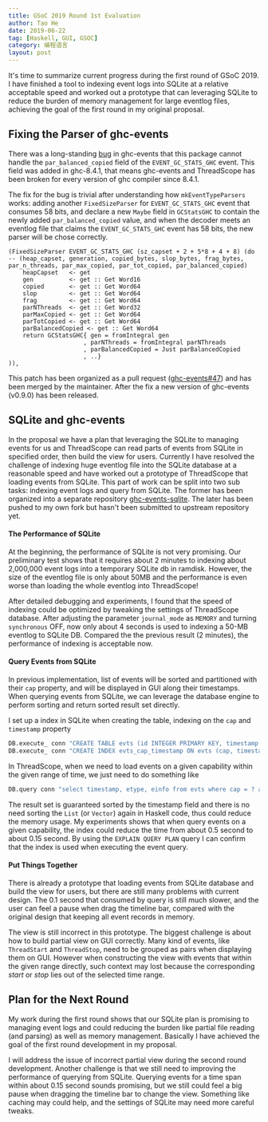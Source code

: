 ```yaml
---
title: GSoC 2019 Round 1st Evaluation
author: Tao He
date: 2019-06-22
tag: [Haskell, GUI, GSOC]
category: 编程语言
layout: post
---
```


It's time to summarize current progress during the first round of GSoC 2019. I have finished
a tool to indexing event logs into SQLite at a relative acceptable speed and worked out a
prototype that can leveraging SQLite to reduce the burden of memory management for large
eventlog files, achieving the goal of the first round in my original proposal.

<!--more-->

Fixing the Parser of ghc-events
-------------------------------

There was a long-standing [bug][1] in ghc-events that this package cannot handle the
`par_balanced_copied` field of the `EVENT_GC_STATS_GHC` event. This field was added
in ghc-8.4.1, that means ghc-events and ThreadScope has been broken for every version
of ghc compiler since 8.4.1.

The fix for the bug is trivial after understanding how `mkEventTypeParsers` works: adding
another `FixedSizeParser` for `EVENT_GC_STATS_GHC` event that consumes 58 bits, and declare
a new `Maybe` field in `GCStatsGHC` to contain the newly added `par_balanced_copied` value,
and when the decoder meets an eventlog file that claims the `EVENT_GC_STATS_GHC` event has
58 bits, the new parser will be chose correctly.

```
(FixedSizeParser EVENT_GC_STATS_GHC (sz_capset + 2 + 5*8 + 4 + 8) (do  -- (heap_capset, generation, copied_bytes, slop_bytes, frag_bytes, par_n_threads, par_max_copied, par_tot_copied, par_balanced_copied)
    heapCapset   <- get
    gen          <- get :: Get Word16
    copied       <- get :: Get Word64
    slop         <- get :: Get Word64
    frag         <- get :: Get Word64
    parNThreads  <- get :: Get Word32
    parMaxCopied <- get :: Get Word64
    parTotCopied <- get :: Get Word64
    parBalancedCopied <- get :: Get Word64
    return GCStatsGHC{ gen = fromIntegral gen
                     , parNThreads = fromIntegral parNThreads
                     , parBalancedCopied = Just parBalancedCopied
                     , ..}
)),
```

This patch has been organized as a pull request ([ghc-events#47][2]) and has been merged
by the maintainer. After the fix a new version of ghc-events (v0.9.0) has been released.

SQLite and ghc-events
---------------------

In the proposal we have a plan that leveraging the SQLite to managing events for us and
ThreadScope can read parts of events from SQLite in specified order, then build the view
for users. Currently I have resolved the challenge of indexing huge eventlog file into
the SQLite database at a reasonable speed and have worked out a prototype of ThreadScope
that loading events from SQLite. This part of work can be split into two sub tasks:
indexing event logs and query from SQLite. The former has been organized into a separate
repository [ghc-events-sqlite][3]. The later has been pushed to my own fork but hasn't
been submitted to upstream repository yet.

#### The Performance of SQLite

At the beginning, the performance of SQLite is not very promising. Our preliminary test
shows that it requires about 2 minutes to indexing about 2,000,000 event logs into a
temporary SQLite db in ramdisk. However, the size of the eventlog file is only about
50MB and the performance is even worse than loading the whole eventlog into ThreadScope!

After detailed debugging and experiments, I found that the speed of indexing could be
optimized by tweaking the settings of ThreadScope database. After adjusting the parameter
`journal_mode` as `MEMORY` and turning `synchronous` OFF, now only about 4 seconds is
used to indexing a 50-MB eventlog to SQLite DB. Compared the the previous result (2 minutes),
the performance of indexing is acceptable now.

#### Query Events from SQLite

In previous implementation, list of events will be sorted and partitioned with their
`cap` property, and will be displayed in GUI along their timestamps. When querying
events from SQLite, we can leverage the database engine to perform sorting and
return sorted result set directly.

I set up a index in SQLite when creating the table, indexing on the `cap` and `timestamp`
property

```haskell
DB.execute_ conn "CREATE TABLE evts (id INTEGER PRIMARY KEY, timestamp INTEGER, cap INTEGER, etype INTEGER, einfo TEXT);"
DB.execute_ conn "CREATE INDEX evts_cap_timestamp ON evts (cap, timestamp);"
```

In ThreadScope, when we need to load events on a given capability within the given range
of time, we just need to do something like

```haskell
DB.query conn "select timestamp, etype, einfo from evts where cap = ? and timestamp >= ? and timestamp <= ? ORDER by timestamp ASC" (cap, start_ts, end_ts)
```

The result set is guaranteed sorted by the timestamp field and there is no need sorting
the `List` (or `Vector`) again in Haskell code, thus could reduce the memory usage.
My experiments shows that when query events on a given capability, the index could
reduce the time from about 0.5 second to about 0.15 second. By using the `EXPLAIN QUERY
PLAN` query I can confirm that the index is used when executing the event query.

#### Put Things Together

There is already a prototype that loading events from SQLite database and build the
view for users, but there are still many problems with current design. The 0.1 second
that consumed by query is still much slower, and the user can feel a pause when drag
the timeline bar, compared with the original design that keeping all event records in
memory.

The view is still incorrect in this prototype. The biggest challenge is about how to
build partial view on GUI correctly. Many kind of events, like `ThreadStart` and
`ThreadStop`, need to be grouped as pairs when displaying them on GUI. However when
constructing the view with events that within the given range directly, such context
may lost because the corresponding _start_ or _stop_ lies out of the selected time range.

Plan for the Next Round
-----------------------

My work during the first round shows that our SQLite plan is promising to managing
event logs and could reducing the burden like partial file reading (and parsing) as
well as memory management. Basically I have achieved the goal of the first round
development in my proposal.

I will address the issue of incorrect partial view during the second round development.
Another challenge is that we still need to improving the performance of querying
from SQLite. Querying events for a time span within about 0.15 second sounds promising,
but we still could feel a big pause when dragging the timeline bar to change the
view. Something like caching may could help, and the settings of SQLite may need more
careful tweaks.

[1]: https://github.com/haskell/ghc-events/issues/31
[2]: https://github.com/haskell/ghc-events/pull/47
[3]: https://github.com/sighingnow/ghc-events-sqlite
